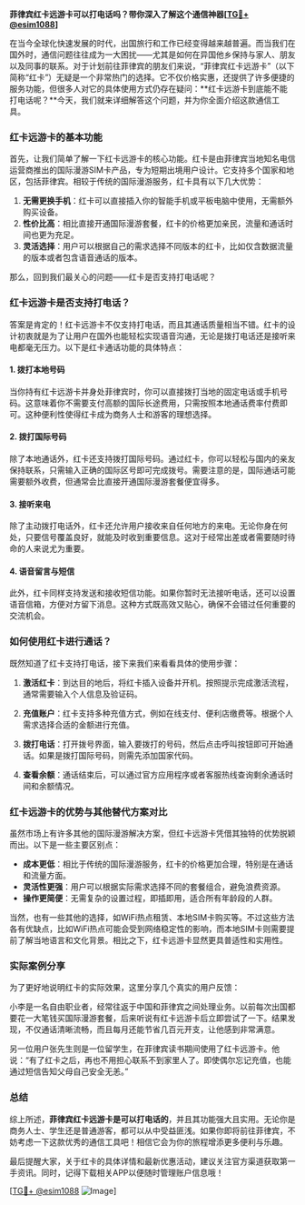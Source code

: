 **菲律宾红卡远游卡可以打电话吗？带你深入了解这个通信神器[[TG💪+ @esim1088](https://t.me/s/esim1088)]**

在当今全球化快速发展的时代，出国旅行和工作已经变得越来越普遍。而当我们在国外时，通信问题往往成为一大困扰——尤其是如何在异国他乡保持与家人、朋友以及同事的联系。对于计划前往菲律宾的朋友们来说，“菲律宾红卡远游卡”（以下简称“红卡”）无疑是一个非常热门的选择。它不仅价格实惠，还提供了许多便捷的服务功能，但很多人对它的具体使用方式仍存在疑问：**红卡远游卡到底能不能打电话呢？**今天，我们就来详细解答这个问题，并为你全面介绍这款通信工具。

### 红卡远游卡的基本功能

首先，让我们简单了解一下红卡远游卡的核心功能。红卡是由菲律宾当地知名电信运营商推出的国际漫游SIM卡产品，专为短期出境用户设计。它支持多个国家和地区，包括菲律宾。相较于传统的国际漫游服务，红卡具有以下几大优势：

1. **无需更换手机**：红卡可以直接插入你的智能手机或平板电脑中使用，无需额外购买设备。
2. **性价比高**：相比直接开通国际漫游套餐，红卡的价格更加亲民，流量和通话时间也更为充足。
3. **灵活选择**：用户可以根据自己的需求选择不同版本的红卡，比如仅含数据流量的版本或者包含语音通话的版本。

那么，回到我们最关心的问题——红卡是否支持打电话呢？

### 红卡远游卡是否支持打电话？

答案是肯定的！红卡远游卡不仅支持打电话，而且其通话质量相当不错。红卡的设计初衷就是为了让用户在国外也能轻松实现语音沟通，无论是拨打电话还是接听来电都毫无压力。以下是红卡通话功能的具体特点：

#### 1. **拨打本地号码**
当你持有红卡远游卡并身处菲律宾时，你可以直接拨打当地的固定电话或手机号码。这意味着你不需要支付高额的国际长途费用，只需按照本地通话费率付费即可。这种便利性使得红卡成为商务人士和游客的理想选择。

#### 2. **拨打国际号码**
除了本地通话外，红卡还支持拨打国际号码。通过红卡，你可以轻松与国内的亲友保持联系，只需输入正确的国际区号即可完成拨号。需要注意的是，国际通话可能需要额外收费，但通常会比直接开通国际漫游套餐便宜得多。

#### 3. **接听来电**
除了主动拨打电话外，红卡还允许用户接收来自任何地方的来电。无论你身在何处，只要信号覆盖良好，就能及时收到重要信息。这对于经常出差或者需要随时待命的人来说尤为重要。

#### 4. **语音留言与短信**
此外，红卡同样支持发送和接收短信功能。如果你暂时无法接听电话，还可以设置语音信箱，方便对方留下消息。这种方式既高效又贴心，确保不会错过任何重要的交流机会。

### 如何使用红卡进行通话？

既然知道了红卡支持打电话，接下来我们来看看具体的使用步骤：

1. **激活红卡**：到达目的地后，将红卡插入设备并开机。按照提示完成激活流程，通常需要输入个人信息及验证码。
   
2. **充值账户**：红卡支持多种充值方式，例如在线支付、便利店缴费等。根据个人需求选择合适的金额进行充值。

3. **拨打电话**：打开拨号界面，输入要拨打的号码，然后点击呼叫按钮即可开始通话。如果是拨打国际号码，则需先添加国家代码。

4. **查看余额**：通话结束后，可以通过官方应用程序或者客服热线查询剩余通话时间和余额情况。

### 红卡远游卡的优势与其他替代方案对比

虽然市场上有许多其他的国际漫游解决方案，但红卡远游卡凭借其独特的优势脱颖而出。以下是一些主要区别点：

- **成本更低**：相比于传统的国际漫游服务，红卡的价格更加合理，特别是在通话和流量方面。
- **灵活性更强**：用户可以根据实际需求选择不同的套餐组合，避免浪费资源。
- **操作更简便**：无需复杂的设置过程，即插即用，适合所有年龄段的人群。

当然，也有一些其他的选择，如WiFi热点租赁、本地SIM卡购买等。不过这些方法各有优缺点，比如WiFi热点可能会受到网络稳定性的影响，而本地SIM卡则需要提前了解当地语言和文化背景。相比之下，红卡远游卡显然更具普适性和实用性。

### 实际案例分享

为了更好地说明红卡的实际效果，这里分享几个真实的用户反馈：

小李是一名自由职业者，经常往返于中国和菲律宾之间处理业务。以前每次出国都要花一大笔钱买国际漫游套餐，后来听说有红卡远游卡后立即尝试了一下。结果发现，不仅通话清晰流畅，而且每月还能节省几百元开支，让他感到非常满意。

另一位用户张先生则是一位留学生，在菲律宾读书期间使用了红卡远游卡。他说：“有了红卡之后，再也不用担心联系不到家里人了。即使偶尔忘记充值，也能通过短信告知父母自己安全无恙。”

### 总结

综上所述，**菲律宾红卡远游卡是可以打电话的**，并且其功能强大且实用。无论你是商务人士、学生还是普通游客，都可以从中受益匪浅。如果你即将前往菲律宾，不妨考虑一下这款优秀的通信工具吧！相信它会为你的旅程增添更多便利与乐趣。

最后提醒大家，关于红卡的具体详情和最新优惠活动，建议关注官方渠道获取第一手资讯。同时，记得下载相关APP以便随时管理账户信息哦！

[[TG💪+ @esim1088](https://t.me/s/esim1088) ![Image](https://i.postimg.cc/4NQfJmqS/Snipaste-2025-05-13-00-14-12.png)]